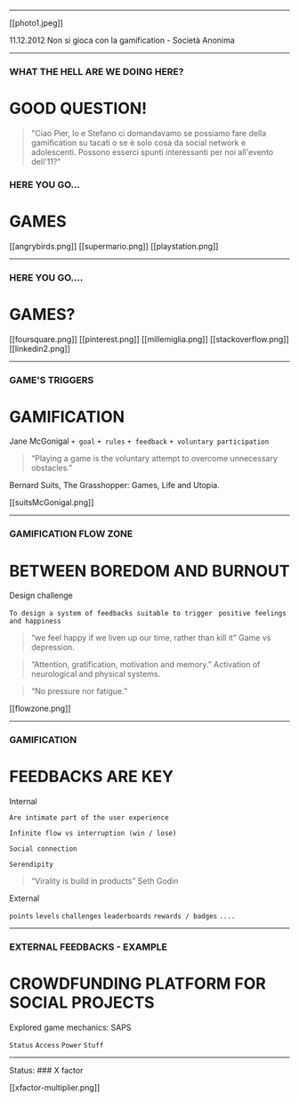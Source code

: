 ***

[[photo1.jpeg]]


11.12.2012 Non si gioca con la gamification - Società Anonima

***

### WHAT THE HELL ARE WE DOING HERE?
# GOOD QUESTION!

> "Ciao Pier, Io e Stefano ci domandavamo se possiamo fare della gamification su tacatì o se è solo cosa da social network e adolescenti. Possono esserci spunti interessanti per noi all'evento dell'11?"

### HERE YOU GO...
# GAMES

[[angrybirds.png]]
[[supermario.png]]
[[playstation.png]]

***


### HERE YOU GO....
# GAMES?

[[foursquare.png]]
[[pinterest.png]]
[[millemiglia.png]]
[[stackoverflow.png]]
[[linkedin2.png]]


***
### GAME'S TRIGGERS
# GAMIFICATION

Jane McGonigal
`+ goal`
`+ rules`
`+ feedback`
`+ voluntary participation`

> “Playing a game is the voluntary attempt to overcome unnecessary obstacles.”

Bernard Suits, The Grasshopper: Games, Life and Utopia. 

[[suitsMcGonigal.png]]


***
### GAMIFICATION FLOW ZONE
# BETWEEN BOREDOM AND BURNOUT

Design challenge

`To design a system of feedbacks suitable to trigger `
`positive feelings and happiness`

> “we feel happy if we liven up our time, rather than kill it”
Game vs depression. 

> “Attention, gratification, motivation and memory.”
Activation of neurological and physical systems. 

> “No pressure nor fatigue.”

[[flowzone.png]]

***
### GAMIFICATION
# FEEDBACKS ARE KEY

Internal

`Are intimate part of the user experience`
 
`Infinite flow vs interruption (win / lose)`
 
`Social connection`
 
`Serendipity`

> “Virality is build in products”
Seth Godin

External

`points`
`levels`
`challenges`
`leaderboards`
`rewards / badges`
`....`


***
### EXTERNAL FEEDBACKS - EXAMPLE
# CROWDFUNDING PLATFORM FOR SOCIAL PROJECTS

Explored game mechanics: SAPS

`Status`
`Access`
`Power`
`Stuff`

***
Status: ### X factor

[[xfactor-multiplier.png]]

